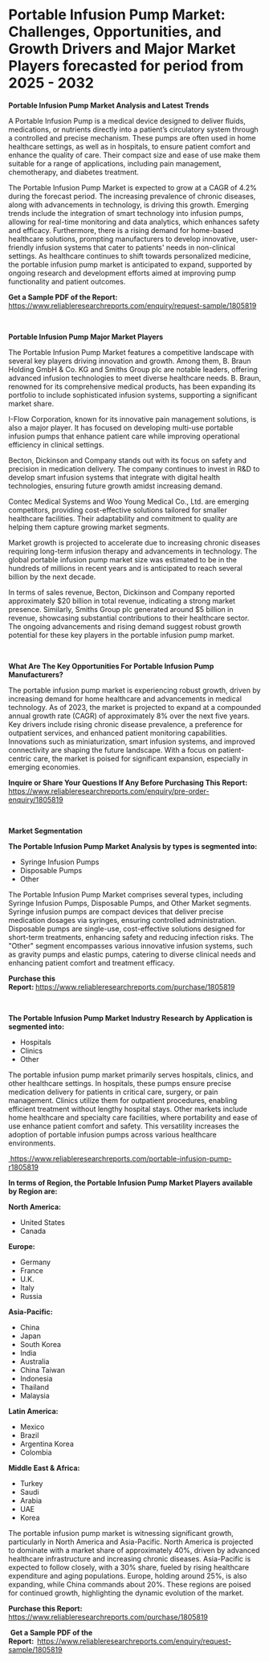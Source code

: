 <p><h1>Portable Infusion Pump Market: Challenges, Opportunities, and Growth Drivers and Major Market Players forecasted for period from 2025 - 2032</h1></p><p><strong>Portable Infusion Pump Market Analysis and Latest Trends</strong></p>
<p><p>A Portable Infusion Pump is a medical device designed to deliver fluids, medications, or nutrients directly into a patient’s circulatory system through a controlled and precise mechanism. These pumps are often used in home healthcare settings, as well as in hospitals, to ensure patient comfort and enhance the quality of care. Their compact size and ease of use make them suitable for a range of applications, including pain management, chemotherapy, and diabetes treatment.</p><p>The Portable Infusion Pump Market is expected to grow at a CAGR of 4.2% during the forecast period. The increasing prevalence of chronic diseases, along with advancements in technology, is driving this growth. Emerging trends include the integration of smart technology into infusion pumps, allowing for real-time monitoring and data analytics, which enhances safety and efficacy. Furthermore, there is a rising demand for home-based healthcare solutions, prompting manufacturers to develop innovative, user-friendly infusion systems that cater to patients' needs in non-clinical settings. As healthcare continues to shift towards personalized medicine, the portable infusion pump market is anticipated to expand, supported by ongoing research and development efforts aimed at improving pump functionality and patient outcomes.</p></p>
<p><strong>Get a Sample PDF of the Report:&nbsp;</strong> <a href="https://www.reliableresearchreports.com/enquiry/request-sample/1805819?utm_campaign=33&utm_medium=2&utm_source=Github&utm_content=ia&utm_term=13042025&utm_id=portable-infusion-pump">https://www.reliableresearchreports.com/enquiry/request-sample/1805819</a></p>
<p>&nbsp;</p>
<p><strong>Portable Infusion Pump Major Market Players</strong></p>
<p><p>The Portable Infusion Pump Market features a competitive landscape with several key players driving innovation and growth. Among them, B. Braun Holding GmbH & Co. KG and Smiths Group plc are notable leaders, offering advanced infusion technologies to meet diverse healthcare needs. B. Braun, renowned for its comprehensive medical products, has been expanding its portfolio to include sophisticated infusion systems, supporting a significant market share.</p><p>I-Flow Corporation, known for its innovative pain management solutions, is also a major player. It has focused on developing multi-use portable infusion pumps that enhance patient care while improving operational efficiency in clinical settings.</p><p>Becton, Dickinson and Company stands out with its focus on safety and precision in medication delivery. The company continues to invest in R&D to develop smart infusion systems that integrate with digital health technologies, ensuring future growth amidst increasing demand.</p><p>Contec Medical Systems and Woo Young Medical Co., Ltd. are emerging competitors, providing cost-effective solutions tailored for smaller healthcare facilities. Their adaptability and commitment to quality are helping them capture growing market segments.</p><p>Market growth is projected to accelerate due to increasing chronic diseases requiring long-term infusion therapy and advancements in technology. The global portable infusion pump market size was estimated to be in the hundreds of millions in recent years and is anticipated to reach several billion by the next decade. </p><p>In terms of sales revenue, Becton, Dickinson and Company reported approximately $20 billion in total revenue, indicating a strong market presence. Similarly, Smiths Group plc generated around $5 billion in revenue, showcasing substantial contributions to their healthcare sector. The ongoing advancements and rising demand suggest robust growth potential for these key players in the portable infusion pump market.</p></p>
<p>&nbsp;</p>
<p><strong>What Are The Key Opportunities For Portable Infusion Pump Manufacturers?</strong></p>
<p><p>The portable infusion pump market is experiencing robust growth, driven by increasing demand for home healthcare and advancements in medical technology. As of 2023, the market is projected to expand at a compounded annual growth rate (CAGR) of approximately 8% over the next five years. Key drivers include rising chronic disease prevalence, a preference for outpatient services, and enhanced patient monitoring capabilities. Innovations such as miniaturization, smart infusion systems, and improved connectivity are shaping the future landscape. With a focus on patient-centric care, the market is poised for significant expansion, especially in emerging economies.</p></p>
<p><strong>Inquire or Share Your Questions If Any Before Purchasing This Report:</strong> <a href="https://www.reliableresearchreports.com/enquiry/pre-order-enquiry/1805819?utm_campaign=33&utm_medium=2&utm_source=Github&utm_content=ia&utm_term=13042025&utm_id=portable-infusion-pump">https://www.reliableresearchreports.com/enquiry/pre-order-enquiry/1805819</a></p>
<p>&nbsp;</p>
<p><strong>Market Segmentation</strong></p>
<p><strong>The Portable Infusion Pump Market Analysis by types is segmented into:</strong></p>
<p><ul><li>Syringe Infusion Pumps</li><li>Disposable Pumps</li><li>Other</li></ul></p>
<p><p>The Portable Infusion Pump Market comprises several types, including Syringe Infusion Pumps, Disposable Pumps, and Other Market segments. Syringe infusion pumps are compact devices that deliver precise medication dosages via syringes, ensuring controlled administration. Disposable pumps are single-use, cost-effective solutions designed for short-term treatments, enhancing safety and reducing infection risks. The "Other" segment encompasses various innovative infusion systems, such as gravity pumps and elastic pumps, catering to diverse clinical needs and enhancing patient comfort and treatment efficacy.</p></p>
<p><strong>Purchase this Report:&nbsp;</strong><a href="https://www.reliableresearchreports.com/purchase/1805819?utm_campaign=33&utm_medium=2&utm_source=Github&utm_content=ia&utm_term=13042025&utm_id=portable-infusion-pump">https://www.reliableresearchreports.com/purchase/1805819</a></p>
<p>&nbsp;</p>
<p><strong>The Portable Infusion Pump Market Industry Research by Application is segmented into:</strong></p>
<p><ul><li>Hospitals</li><li>Clinics</li><li>Other</li></ul></p>
<p><p>The portable infusion pump market primarily serves hospitals, clinics, and other healthcare settings. In hospitals, these pumps ensure precise medication delivery for patients in critical care, surgery, or pain management. Clinics utilize them for outpatient procedures, enabling efficient treatment without lengthy hospital stays. Other markets include home healthcare and specialty care facilities, where portability and ease of use enhance patient comfort and safety. This versatility increases the adoption of portable infusion pumps across various healthcare environments.</p></p>
<p><a href="https://www.reliableresearchreports.com/portable-infusion-pump-r1805819?utm_campaign=33&utm_medium=2&utm_source=Github&utm_content=ia&utm_term=13042025&utm_id=portable-infusion-pump">&nbsp;https://www.reliableresearchreports.com/portable-infusion-pump-r1805819</a></p>
<p><strong>In terms of Region, the Portable Infusion Pump Market Players available by Region are:</strong></p>
<p>
    <p> <strong> North America: </strong>
        <ul>
            <li>United States</li>
            <li>Canada</li>
        </ul>
        </p> 
    <p> <strong> Europe: </strong>
        <ul>
            <li>Germany</li>
            <li>France</li>
            <li>U.K.</li>
            <li>Italy</li>
            <li>Russia</li>
        </ul>
        </p> 
    <p> <strong> Asia-Pacific: </strong>
        <ul>
            <li>China</li>
            <li>Japan</li>
            <li>South Korea</li>
            <li>India</li>
            <li>Australia</li>
            <li>China Taiwan</li>
            <li>Indonesia</li>
            <li>Thailand</li>
            <li>Malaysia</li>
        </ul>
        </p> 
    <p> <strong> Latin America: </strong>
        <ul>
            <li>Mexico</li>
            <li>Brazil</li>
            <li>Argentina Korea</li>
            <li>Colombia</li>
        </ul>
        </p> 
    <p> <strong> Middle East & Africa: </strong>
        <ul>
            <li>Turkey</li>
            <li>Saudi</li>
            <li>Arabia</li>
            <li>UAE</li>
            <li>Korea</li>
        </ul>
    </p>
    </p>
<p><p>The portable infusion pump market is witnessing significant growth, particularly in North America and Asia-Pacific. North America is projected to dominate with a market share of approximately 40%, driven by advanced healthcare infrastructure and increasing chronic diseases. Asia-Pacific is expected to follow closely, with a 30% share, fueled by rising healthcare expenditure and aging populations. Europe, holding around 25%, is also expanding, while China commands about 20%. These regions are poised for continued growth, highlighting the dynamic evolution of the market.</p></p>
<p><strong>Purchase this Report: </strong><a href="https://www.reliableresearchreports.com/purchase/1805819?utm_campaign=33&utm_medium=2&utm_source=Github&utm_content=ia&utm_term=13042025&utm_id=portable-infusion-pump">https://www.reliableresearchreports.com/purchase/1805819</a></p>
<p>&nbsp;<strong>Get a Sample PDF of the Report:&nbsp;&nbsp;</strong><a href="https://www.reliableresearchreports.com/enquiry/request-sample/1805819?utm_campaign=33&utm_medium=2&utm_source=Github&utm_content=ia&utm_term=13042025&utm_id=portable-infusion-pump">https://www.reliableresearchreports.com/enquiry/request-sample/1805819</a></p>
<p><strong></strong></p>
<p><p></p><p></p><p></p></p>
